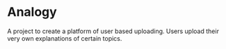 # Analogy
A project to create a platform of user based uploading. Users upload their very own explanations of certain topics.
